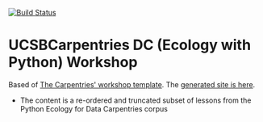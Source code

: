 [![Build Status](https://travis-ci.com/carpentries/workshop-template.svg?branch=gh-pages)](https://travis-ci.com/carpentries/workshop-template)

# UCSBCarpentries DC (Ecology with Python) Workshop

Based of [The Carpentries' workshop template](https://github.com/carpentries/workshop-template). The [generated site is here](https://ucsbcarpentry.github.io/2021-02-18-ucsb-online).

- The content is a re-ordered and truncated subset of lessons from the Python Ecology for Data Carpentries corpus

